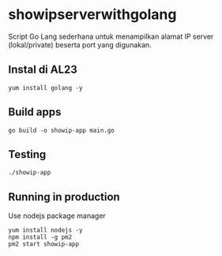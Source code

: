 # showipserverwithgolang
Script Go Lang sederhana untuk menampilkan alamat IP server (lokal/private) beserta port yang digunakan.

## Instal di AL23
```
yum install golang -y
```

## Build apps
```
go build -o showip-app main.go
```

## Testing
```
./showip-app
```

## Running in production
Use nodejs package manager
```
yum install nodejs -y
npm install -g pm2
pm2 start showip-app
```
